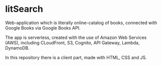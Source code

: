 # litSearch

Web-application which is literally online-catalog of books, connected with Google Books via Google Books API.

The app is serverless, created with the use of Amazon Web Services (AWS), including CLoudFront, S3, Cognito, API Gateway, Lambda, DynamoDB.

In this repository there is a client part, made with HTML, CSS and JS.
